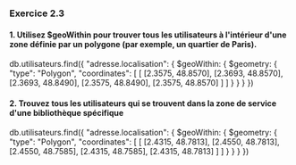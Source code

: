 ### Exercice 2.3

#### 1.  Utilisez $geoWithin pour trouver tous les utilisateurs à l'intérieur d'une zone définie par un polygone (par exemple, un quartier de Paris).

db.utilisateurs.find({
    "adresse.localisation": {
        $geoWithin: {
            $geometry: {
                "type": "Polygon",
                "coordinates": [
                    [
                        [2.3575, 48.8570],
                        [2.3693, 48.8570],
                        [2.3693, 48.8490],
                        [2.3575, 48.8490],
                        [2.3575, 48.8570]
                    ]
                ]
            }
        }
    }
})

#### 2.  Trouvez tous les utilisateurs qui se trouvent dans la zone de service d'une bibliothèque spécifique

db.utilisateurs.find({
    "adresse.localisation": {
        $geoWithin: {
            $geometry: {
                "type": "Polygon",
                "coordinates": [
                    [
                        [2.4315, 48.7813],
                        [2.4550, 48.7813],
                        [2.4550, 48.7585],
                        [2.4315, 48.7585],
                        [2.4315, 48.7813]
                    ]
                ]
            }
        }
    }
})

